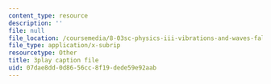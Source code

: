```yaml
---
content_type: resource
description: ''
file: null
file_location: /coursemedia/8-03sc-physics-iii-vibrations-and-waves-fall-2016/07dae8dd0d8656cc8f19dede59e92aab_T2n6fVybLcU.vtt
file_type: application/x-subrip
resourcetype: Other
title: 3play caption file
uid: 07dae8dd-0d86-56cc-8f19-dede59e92aab
---
```

